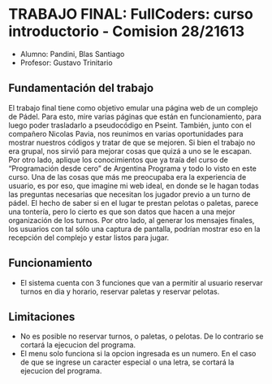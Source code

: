 # TRABAJO FINAL:  FullCoders: curso introductorio - Comision 28/21613
- Alumno: Pandini, Blas Santiago
- Profesor: Gustavo Trinitario

## Fundamentación del trabajo
El trabajo final tiene como objetivo emular una página web de un complejo de Pádel. Para esto, mire varias páginas que están en funcionamiento, para luego poder trasladarlo a pseudocódigo en Pseint. 
También, junto con el compañero Nicolas Pavia, nos reunimos en varias oportunidades para mostrar nuestros códigos y tratar de que se mejoren. Si bien el trabajo no era grupal, nos sirvió para mejorar cosas que quizá a uno se le escapan. Por otro lado, aplique los conocimientos que ya traía del curso de “Programación desde cero” de Argentina Programa y todo lo visto en este curso.
Una de las cosas que más me preocupaba era la experiencia de usuario, es por eso, que imagine mi web ideal, en donde se le hagan todas las preguntas necesarias que necesitan los jugador previo a un turno de pádel. El hecho de saber si en el lugar te prestan pelotas o paletas, parece una tontería, pero lo cierto es que son datos que hacen a una mejor organización de los turnos. Por otro lado, al generar los mensajes finales, los usuarios con tal sólo una captura de pantalla, podrían mostrar eso en la recepción del complejo y estar  listos para jugar.

## Funcionamiento
- El sistema cuenta con 3 funciones que van a permitir al usuario reservar turnos en dia y horario, reservar paletas y reservar pelotas.

## Limitaciones
- No es posible no reservar turnos, o paletas, o pelotas. De lo contrario se cortará la ejecucion del programa.
- El menu solo funciona si la opcion ingresada es un numero. En el caso de que se ingrese un caracter especial o una letra, se cortará la ejecucion del programa.
